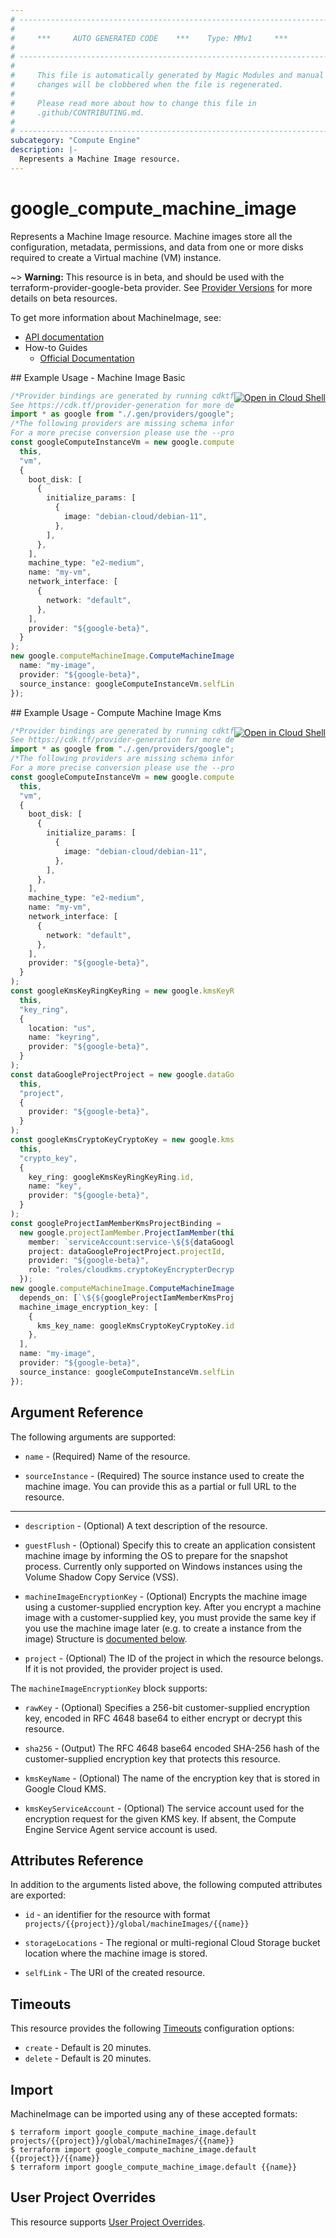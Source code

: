 ```yaml
---
# ----------------------------------------------------------------------------
#
#     ***     AUTO GENERATED CODE    ***    Type: MMv1     ***
#
# ----------------------------------------------------------------------------
#
#     This file is automatically generated by Magic Modules and manual
#     changes will be clobbered when the file is regenerated.
#
#     Please read more about how to change this file in
#     .github/CONTRIBUTING.md.
#
# ----------------------------------------------------------------------------
subcategory: "Compute Engine"
description: |-
  Represents a Machine Image resource.
---
```


# google\_compute\_machine\_image

Represents a Machine Image resource. Machine images store all the configuration,
metadata, permissions, and data from one or more disks required to create a
Virtual machine (VM) instance.

\~> **Warning:** This resource is in beta, and should be used with the terraform-provider-google-beta provider.
See [Provider Versions](https://terraform.io/docs/providers/google/guides/provider_versions.html) for more details on beta resources.

To get more information about MachineImage, see:

* [API documentation](https://cloud.google.com/compute/docs/reference/rest/beta/machineImages)
* How-to Guides
  * [Official Documentation](https://cloud.google.com/compute/docs/machine-images)

<div class = "oics-button" style="float: right; margin: 0 0 -15px">
  <a href="https://console.cloud.google.com/cloudshell/open?cloudshell_git_repo=https%3A%2F%2Fgithub.com%2Fterraform-google-modules%2Fdocs-examples.git&cloudshell_working_dir=machine_image_basic&cloudshell_image=gcr.io%2Fgraphite-cloud-shell-images%2Fterraform%3Alatest&open_in_editor=main.tf&cloudshell_print=.%2Fmotd&cloudshell_tutorial=.%2Ftutorial.md" target="_blank">
    <img alt="Open in Cloud Shell" src="//gstatic.com/cloudssh/images/open-btn.svg" style="max-height: 44px; margin: 32px auto; max-width: 100%;">
  </a>
</div>
## Example Usage - Machine Image Basic

```typescript
/*Provider bindings are generated by running cdktf get.
See https://cdk.tf/provider-generation for more details.*/
import * as google from "./.gen/providers/google";
/*The following providers are missing schema information and might need manual adjustments to synthesize correctly: google.
For a more precise conversion please use the --provider flag in convert.*/
const googleComputeInstanceVm = new google.computeInstance.ComputeInstance(
  this,
  "vm",
  {
    boot_disk: [
      {
        initialize_params: [
          {
            image: "debian-cloud/debian-11",
          },
        ],
      },
    ],
    machine_type: "e2-medium",
    name: "my-vm",
    network_interface: [
      {
        network: "default",
      },
    ],
    provider: "${google-beta}",
  }
);
new google.computeMachineImage.ComputeMachineImage(this, "image", {
  name: "my-image",
  provider: "${google-beta}",
  source_instance: googleComputeInstanceVm.selfLink,
});

```

<div class = "oics-button" style="float: right; margin: 0 0 -15px">
  <a href="https://console.cloud.google.com/cloudshell/open?cloudshell_git_repo=https%3A%2F%2Fgithub.com%2Fterraform-google-modules%2Fdocs-examples.git&cloudshell_working_dir=compute_machine_image_kms&cloudshell_image=gcr.io%2Fgraphite-cloud-shell-images%2Fterraform%3Alatest&open_in_editor=main.tf&cloudshell_print=.%2Fmotd&cloudshell_tutorial=.%2Ftutorial.md" target="_blank">
    <img alt="Open in Cloud Shell" src="//gstatic.com/cloudssh/images/open-btn.svg" style="max-height: 44px; margin: 32px auto; max-width: 100%;">
  </a>
</div>
## Example Usage - Compute Machine Image Kms

```typescript
/*Provider bindings are generated by running cdktf get.
See https://cdk.tf/provider-generation for more details.*/
import * as google from "./.gen/providers/google";
/*The following providers are missing schema information and might need manual adjustments to synthesize correctly: google.
For a more precise conversion please use the --provider flag in convert.*/
const googleComputeInstanceVm = new google.computeInstance.ComputeInstance(
  this,
  "vm",
  {
    boot_disk: [
      {
        initialize_params: [
          {
            image: "debian-cloud/debian-11",
          },
        ],
      },
    ],
    machine_type: "e2-medium",
    name: "my-vm",
    network_interface: [
      {
        network: "default",
      },
    ],
    provider: "${google-beta}",
  }
);
const googleKmsKeyRingKeyRing = new google.kmsKeyRing.KmsKeyRing(
  this,
  "key_ring",
  {
    location: "us",
    name: "keyring",
    provider: "${google-beta}",
  }
);
const dataGoogleProjectProject = new google.dataGoogleProject.DataGoogleProject(
  this,
  "project",
  {
    provider: "${google-beta}",
  }
);
const googleKmsCryptoKeyCryptoKey = new google.kmsCryptoKey.KmsCryptoKey(
  this,
  "crypto_key",
  {
    key_ring: googleKmsKeyRingKeyRing.id,
    name: "key",
    provider: "${google-beta}",
  }
);
const googleProjectIamMemberKmsProjectBinding =
  new google.projectIamMember.ProjectIamMember(this, "kms-project-binding", {
    member: `serviceAccount:service-\${${dataGoogleProjectProject.number}}@compute-system.iam.gserviceaccount.com`,
    project: dataGoogleProjectProject.projectId,
    provider: "${google-beta}",
    role: "roles/cloudkms.cryptoKeyEncrypterDecrypter",
  });
new google.computeMachineImage.ComputeMachineImage(this, "image", {
  depends_on: [`\${${googleProjectIamMemberKmsProjectBinding.fqn}}`],
  machine_image_encryption_key: [
    {
      kms_key_name: googleKmsCryptoKeyCryptoKey.id,
    },
  ],
  name: "my-image",
  provider: "${google-beta}",
  source_instance: googleComputeInstanceVm.selfLink,
});

```

## Argument Reference

The following arguments are supported:

*   `name` -
    (Required)
    Name of the resource.

*   `sourceInstance` -
    (Required)
    The source instance used to create the machine image. You can provide this as a partial or full URL to the resource.

***

*   `description` -
    (Optional)
    A text description of the resource.

*   `guestFlush` -
    (Optional)
    Specify this to create an application consistent machine image by informing the OS to prepare for the snapshot process.
    Currently only supported on Windows instances using the Volume Shadow Copy Service (VSS).

*   `machineImageEncryptionKey` -
    (Optional)
    Encrypts the machine image using a customer-supplied encryption key.
    After you encrypt a machine image with a customer-supplied key, you must
    provide the same key if you use the machine image later (e.g. to create a
    instance from the image)
    Structure is [documented below](#nested_machine_image_encryption_key).

*   `project` - (Optional) The ID of the project in which the resource belongs.
    If it is not provided, the provider project is used.

<a name="nested_machine_image_encryption_key"></a>The `machineImageEncryptionKey` block supports:

*   `rawKey` -
    (Optional)
    Specifies a 256-bit customer-supplied encryption key, encoded in
    RFC 4648 base64 to either encrypt or decrypt this resource.

*   `sha256` -
    (Output)
    The RFC 4648 base64 encoded SHA-256 hash of the
    customer-supplied encryption key that protects this resource.

*   `kmsKeyName` -
    (Optional)
    The name of the encryption key that is stored in Google Cloud KMS.

*   `kmsKeyServiceAccount` -
    (Optional)
    The service account used for the encryption request for the given KMS key.
    If absent, the Compute Engine Service Agent service account is used.

## Attributes Reference

In addition to the arguments listed above, the following computed attributes are exported:

*   `id` - an identifier for the resource with format `projects/{{project}}/global/machineImages/{{name}}`

*   `storageLocations` -
    The regional or multi-regional Cloud Storage bucket location where the machine image is stored.

*   `selfLink` - The URI of the created resource.

## Timeouts

This resource provides the following
[Timeouts](https://developer.hashicorp.com/terraform/plugin/sdkv2/resources/retries-and-customizable-timeouts) configuration options:

* `create` - Default is 20 minutes.
* `delete` - Default is 20 minutes.

## Import

MachineImage can be imported using any of these accepted formats:

```console
$ terraform import google_compute_machine_image.default projects/{{project}}/global/machineImages/{{name}}
$ terraform import google_compute_machine_image.default {{project}}/{{name}}
$ terraform import google_compute_machine_image.default {{name}}
```

## User Project Overrides

This resource supports [User Project Overrides](https://registry.terraform.io/providers/hashicorp/google/latest/docs/guides/provider_reference#user_project_override).
